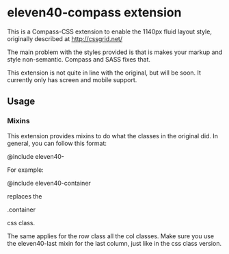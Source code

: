 # eleven40-compass extension

This is a Compass-CSS extension to enable the 1140px fluid layout style, originally described at http://cssgrid.net/

The main problem with the styles provided is that is makes your markup and style non-semantic. Compass and SASS fixes that.

This extension is not quite in line with the original, but will be soon. It currently only has screen and mobile support.

## Usage

### Mixins

This extension provides mixins to do what the classes in the original did. In general, you can follow this format:

@include eleven40-<classname>

For example:

  @include eleven40-container

replaces the

  .container

css class.

The same applies for the row class all the col classes. Make sure you use the eleven40-last mixin for the last column, just like in the css class version.